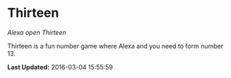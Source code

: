 # Thirteen
*Alexa open Thirteen*

Thirteen is a fun number game where Alexa and you need to form number 13.

**Last Updated:** 2016-03-04 15:55:59